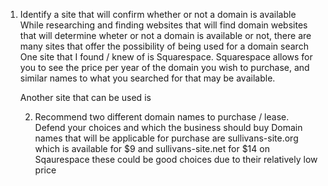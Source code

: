 1. Identify a site that will confirm whether or not a domain is available
   While researching and finding websites that will find domain websites that will determine wheter or not a domain is available or not, there are many sites that offer the possibility of being used for a domain search
   One site that I found / knew of is Squarespace. Squarespace allows for you to see the price per year of the domain you wish to purchase, and similar names to what you searched for that may be available.

   Another site that can be used is

   2. Recommend two different domain names to purchase / lease. Defend your choices and which the business should buy
      Domain names that will be applicable for purchase are sullivans-site.org which is available for $9 and sullivans-site.net for $14 on Sqaurespace
      these could be good choices due to their relatively low price
